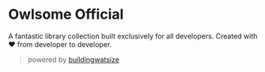 # Owlsome Official

A fantastic library collection built exclusively for all developers. Created with ❤️ from developer to developer.

> powered by [buildingwatsize](https://github.com/buildingwatsize)
